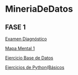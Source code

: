 # MineriaDeDatos

## FASE 1


[Examen Diagnóstico](https://github.com/HectorCedilloCharles1/MineriaDeDatos/blob/main/Ex-Diagnostico_1851642.pdf)

[Mapa Mental 1](https://github.com/HectorCedilloCharles1/MineriaDeDatos/blob/main/MapaMental_1_%7B1851642%7D.pdf)

[Ejercicio Base de Datos](https://github.com/HectorCedilloCharles1/MineriaDeDatos/blob/main/Bases%20de%20datos.pdf) 

[Ejercicios de Python(Básicos](https://github.com/mayraberrones94/FCFM/blob/master/Clase_Mineria_2020/Ejercicio_python.pdf)
